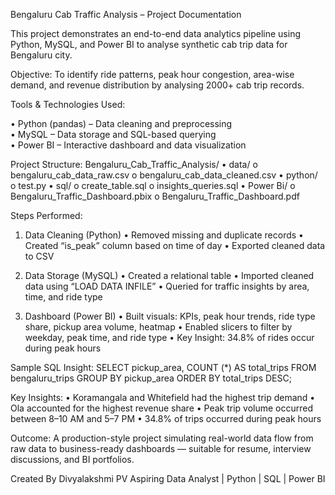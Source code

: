 Bengaluru Cab Traffic Analysis – Project Documentation

This project demonstrates an end-to-end data analytics pipeline using Python, MySQL, and Power BI to analyse synthetic cab trip data for Bengaluru city.

Objective:
To identify ride patterns, peak hour congestion, area-wise demand, and revenue distribution by analysing 2000+ cab trip records.

Tools & Technologies Used:

•	Python (pandas) – Data cleaning and preprocessing  
•	MySQL – Data storage and SQL-based querying  
•	Power BI – Interactive dashboard and data visualization

Project Structure:
Bengaluru_Cab_Traffic_Analysis/
•	data/
o	bengaluru_cab_data_raw.csv
o	bengaluru_cab_data_cleaned.csv
•	python/
o	test.py
•	sql/
o	create_table.sql
o	insights_queries.sql
•	Power Bi/
o	Bengaluru_Traffic_Dashboard.pbix
o	Bengaluru_Traffic_Dashboard.pdf

Steps Performed:
1. Data Cleaning (Python)
•	Removed missing and duplicate records
•	Created “is_peak” column based on time of day
•	Exported cleaned data to CSV

2. Data Storage (MySQL)
•	Created a relational table
•	Imported cleaned data using “LOAD DATA INFILE”
•	Queried for traffic insights by area, time, and ride type

3. Dashboard (Power BI)
•	Built visuals: KPIs, peak hour trends, ride type share, pickup area volume, heatmap
•	Enabled slicers to filter by weekday, peak time, and ride type
•	Key Insight: 34.8% of rides occur during peak hours

Sample SQL Insight:
SELECT pickup_area, COUNT (*) AS total_trips
FROM bengaluru_trips
GROUP BY pickup_area
ORDER BY total_trips DESC;

Key Insights:
•	Koramangala and Whitefield had the highest trip demand
•	Ola accounted for the highest revenue share
•	Peak trip volume occurred between 8–10 AM and 5–7 PM
•	34.8% of trips occurred during peak hours

Outcome:
A production-style project simulating real-world data flow from raw data to business-ready dashboards — suitable for resume, interview discussions, and BI portfolios.





Created By
Divyalakshmi PV
Aspiring Data Analyst | Python | SQL | Power BI
